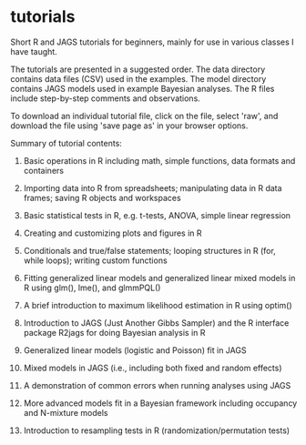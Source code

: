 tutorials
=========

Short R and JAGS tutorials for beginners, mainly for use in various classes I have taught.

The tutorials are presented in a suggested order. The data directory contains data files (CSV) used in the examples. The model directory contains JAGS models used in example Bayesian analyses. The R files
include step-by-step comments and observations.

To download an individual tutorial file, click on the file, select 'raw', and download the file using 'save page as' in your browser options.

Summary of tutorial contents:

1.  Basic operations in R including math, simple functions, data formats and containers

2.  Importing data into R from spreadsheets; manipulating data in R data frames; saving R objects
    and workspaces
  
3.  Basic statistical tests in R, e.g. t-tests, ANOVA, simple linear regression

4.  Creating and customizing plots and figures in R

5.  Conditionals and true/false statements; looping structures in R (for, while loops); 
    writing custom functions
    
6.  Fitting generalized linear models and generalized linear mixed models in R using
    glm(), lme(), and glmmPQL()

7.  A brief introduction to maximum likelihood estimation in R using optim()

8.  Introduction to JAGS (Just Another Gibbs Sampler) and the R interface package R2jags for doing Bayesian analysis in R
    
9.  Generalized linear models (logistic and Poisson) fit in JAGS

10. Mixed models in JAGS (i.e., including both fixed and random effects)

11. A demonstration of common errors when running analyses using JAGS

12. More advanced models fit in a Bayesian framework including occupancy and N-mixture models

13. Introduction to resampling tests in R (randomization/permutation tests)
